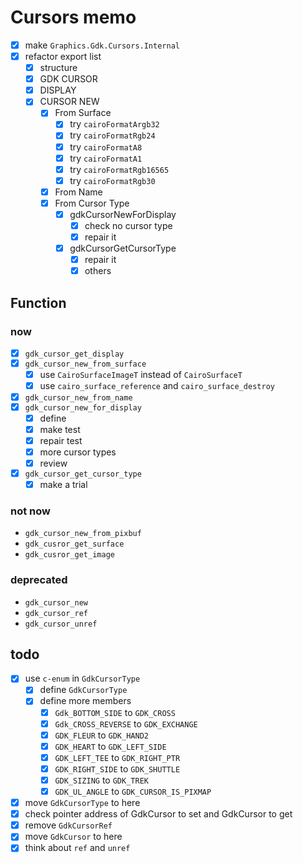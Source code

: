 Cursors memo
============

* [x] make `Graphics.Gdk.Cursors.Internal`
* [x] refactor export list
	+ [x] structure
	+ [x] GDK CURSOR
	+ [x] DISPLAY
	+ [x] CURSOR NEW
		- [x] From Surface
			* [x] try `cairoFormatArgb32`
			* [x] try `cairoFormatRgb24`
			* [x] try `cairoFormatA8`
			* [x] try `cairoFormatA1`
			* [x] try `cairoFormatRgb16565`
			* [x] try `cairoFormatRgb30`
		- [x] From Name
		- [x] From Cursor Type
			* [x] gdkCursorNewForDisplay
				+ [x] check no cursor type
				+ [x] repair it
			* [x] gdkCursorGetCursorType
				+ [x] repair it
				+ [x] others

Function
--------

### now

* [x] `gdk_cursor_get_display`
* [x] `gdk_cursor_new_from_surface`
	+ [x] use `CairoSurfaceImageT` instead of `CairoSurfaceT`
	+ [x] use `cairo_surface_reference` and `cairo_surface_destroy`
* [x] `gdk_cursor_new_from_name`
* [x] `gdk_cursor_new_for_display`
	+ [x] define
	+ [x] make test
	+ [x] repair test
	+ [x] more cursor types
	+ [x] review
* [x] `gdk_cursor_get_cursor_type`
	+ [x] make a trial

### not now

* `gdk_cursor_new_from_pixbuf`
* `gdk_cusror_get_surface`
* `gdk_cusror_get_image`

### deprecated

* `gdk_cursor_new`
* `gdk_cursor_ref`
* `gdk_cursor_unref`

todo
----

* [x] use `c-enum` in `GdkCursorType`
	+ [x] define `GdkCursorType`
	+ [x] define more members
		- [x] `Gdk_BOTTOM_SIDE` to `GDK_CROSS`
		- [x] `Gdk_CROSS_REVERSE` to `GDK_EXCHANGE`
		- [x] `GDK_FLEUR` to `GDK_HAND2`
		- [x] `GDK_HEART` to `GDK_LEFT_SIDE`
		- [x] `GDK_LEFT_TEE` to `GDK_RIGHT_PTR`
		- [x] `GDK_RIGHT_SIDE` to `GDK_SHUTTLE`
		- [x] `GDK_SIZING` to `GDK_TREK`
		- [x] `GDK_UL_ANGLE` to `GDK_CURSOR_IS_PIXMAP`
* [x] move `GdkCursorType` to here
* [x] check pointer address of GdkCursor to set and GdkCursor to get
* [x] remove `GdkCursorRef`
* [x] move `GdkCursor` to here
* [x] think about `ref` and `unref`
